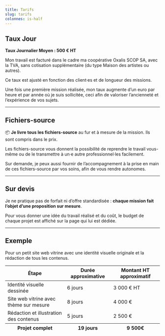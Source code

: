 ```yaml
---
title: Tarifs
slug: tarifs
colonnes: is-half
---
```


## Taux Jour

<div class="message is-warning mt-5">
<div class="message-body">
<p><strong>Taux Journalier Moyen : 500 € HT</strong></p>
<p>Mon travail est facturé dans le cadre ma coopérative Oxalis SCOP SA, avec la TVA, sans cotisation supplémentaire (du type Maison des artistes ou autres).</p>
</div>
</div>

Ce taux est ajusté en fonction des client·es et de longueur des missions.

Une fois une première mission réalisée, mon taux augmente d’un euro par heure et par année où je suis sollicitée, ceci afin de valoriser l’ancienneté et l’expérience de vos sujets.


---

## Fichiers-source

<div class="message is-success mt-5">
<div class="message-body">
📦 <strong>Je livre tous les fichiers-source</strong> au fur et à mesure de la mission. Ils sont compris dans le prix.
</div>
</div>

Les fichiers-source vous donnent la possibilité de reprendre le travail vous-même ou de le transmettre à un·e autre professionnel·les facilement.

Sur demande, je peux aussi fournir de l’accompagnement à la prise en main de ces fichiers-source par vos soins, afin de vous rendre autonomes.

---

## Sur devis

<div class="message is-warning mt-5">
<div class="message-body">
Je ne pratique pas de forfait ni d’offre standardisée : <strong>chaque mission fait l’objet d’une proposition sur mesure</strong>.
</div>
</div>

Pour vous donner une idée du travail réalisé et du coût, le budget de chaque projet est affiché sur la page qui lui est dédiée.


---


## Exemple

<p class="block">Pour un petit site web vitrine avec une identité visuelle originale et la rédaction de tous les contenus.</p>

<table class="table is-narrow is-hoverable is-fullwidth">
  <thead>
    <tr>
      <th>Étape</th>
      <th class="has-text-centered">Durée approximative</th>
      <th class="has-text-centered">Montant HT approximatif</th>
    </tr>
  </thead>
  <tbody>
    <tr>
      <td>Identité visuelle dessinée</td>
      <td class="has-text-centered">6 jours</td>
      <td class="has-text-centered">3 000 € HT</td>
    </tr>
    <tr>
      <td>Site web vitrine avec thème sur mesure</td>
      <td class="has-text-centered">8 jours</td>
      <td class="has-text-centered">4 000 €</td>
    </tr>
    <tr>
      <td>Rédaction et illustration des contenus</td>
      <td class="has-text-centered">5 jours</td>
      <td class="has-text-centered">2 500 €</td>
    </tr>
  </tbody>
    <tfoot>
    <tr>
      <th>Projet complet</th>
      <th class="has-text-centered">19 jours</th>
      <th class="has-text-centered">9 500€</th>
    </tr>
  </tfoot>
</table>